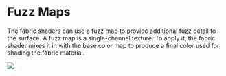 # Fuzz Maps
The fabric shaders can use a fuzz map to provide additional fuzz detail to the surface. A fuzz map is a single-channel texture. To apply it, the fabric shader mixes it in with the base color map to produce a final color used for shading the fabric material.

![](../Images/fuzz-map.png)
